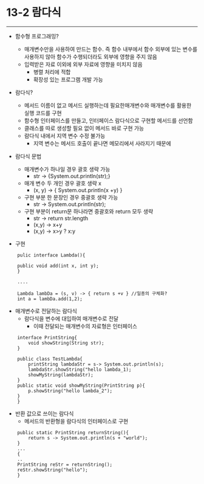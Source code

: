# 13-2 람다식
<hr>

* 함수형 프로그래밍?
  * 매개변수만을 사용하여 만드는 함수. 즉 함수 내부에서 함수 외부에 있는 변수를 사용하지 않아 함수가 수행되더라도 외부에 영향을 주지 않음
  * 입력받은 자료 이외에 외부 자료에 영향을 미치지 않음
    * 병렬 처리에 적합
    * 확장성 있는 프로그램 개발 가능

* 람다식?
  * 메서드 이름이 없고 메서드 실행하는데 필요한매개변수와 매개변수를 활용한 실행 코드를 구현
  * 함수형 인터페이스를 만들고, 인터페이스 람다식으로 구현할 메서드를 선언함
  * 클래스를 따로 생성할 필요 없이 메서드 바로 구현 가능
  * 람다식 내에서 지역 변수 수정 불가능
    *   지역 변수는 메서드 호출이 끝나면 메모리에서 사라지기 때문에

* 람다식 문법
  * 매개변수가 하나일 경우 괄호 생략 가능
    * str ->  {System.out.println(str);}
  * 매개 변수 두 개인 경우 괄호 생략 x 
    * (x, y) -> { System.out.println(x +y) }
  * 구현 부분 한 문장인 경우 중괄호 생략 가능
    * str -> System.out.println(str);
  * 구현 부분이 return문 하나라면 중괄호와 return 모두 생략
    * str -> return str.length
    * (x,y) -> x+y
    * (x,y) -> x>y ? x:y
* 구현


```
    pulic interface Lambda(){

	public void add(int x, int y);	
    }

    ....

    Lambda lambDa = (s, v) -> { return s +v } //일종의 구체화?
    int a = lambDa.add(1,2);
```
* 매개변수로 전달하는 람다식
  * 람다식을 변수에 대입하여 매개변수로 전달 
    * 이때 전달되는 매개변수의 자료형은 인터페이스

```
    interface PrintString{
        void showString(String str);
    }

    public class TestLambda{
        printString lambdaStr = s-> System.out.println(s);
        lambdaStr.showString("hello lambda_1);
        showMyString(lambdaStr);
    }
    public static void showMyString(PrintString p){
        p.showString("hello lambda_2");
    }
    }
```
* 반환 값으로 쓰이는 람다식
  * 메서드의 반환형을 람다식의 인터페이스로 구현

```
    public static PrintString returnString(){
        return s -> System.out.println(s + "world");
    }
    ...
    {
    ..
    PrintString reStr = returnString();
    reStr.showString("hello");
    }
```